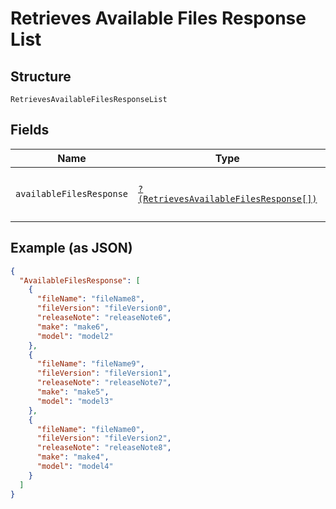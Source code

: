 
# Retrieves Available Files Response List

## Structure

`RetrievesAvailableFilesResponseList`

## Fields

| Name | Type | Tags | Description | Getter | Setter |
|  --- | --- | --- | --- | --- | --- |
| `availableFilesResponse` | [`?(RetrievesAvailableFilesResponse[])`](../../doc/models/retrieves-available-files-response.md) | Optional | **Constraints**: *Maximum Items*: `100` | getAvailableFilesResponse(): ?array | setAvailableFilesResponse(?array availableFilesResponse): void |

## Example (as JSON)

```json
{
  "AvailableFilesResponse": [
    {
      "fileName": "fileName8",
      "fileVersion": "fileVersion0",
      "releaseNote": "releaseNote6",
      "make": "make6",
      "model": "model2"
    },
    {
      "fileName": "fileName9",
      "fileVersion": "fileVersion1",
      "releaseNote": "releaseNote7",
      "make": "make5",
      "model": "model3"
    },
    {
      "fileName": "fileName0",
      "fileVersion": "fileVersion2",
      "releaseNote": "releaseNote8",
      "make": "make4",
      "model": "model4"
    }
  ]
}
```


